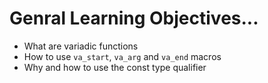 # Genral Learning Objectives...

* What are variadic functions
* How to use `va_start`, `va_arg` and `va_end` macros
* Why and how to use the const type qualifier
